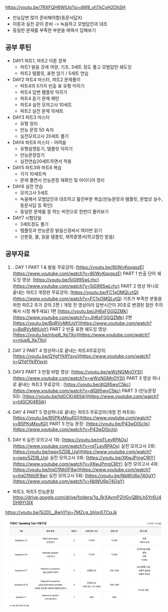  https://youtu.be/7RXFQH6WlUg?si=dW8_yhTkCyH2OhSH
- 만능답변 많이 준비해야함(동문서답X)
- 이론과 실전 같이 준비 -> 녹음하고 모범답안과 대조
- 동일한 문제를 부족한 부분을 매꿔서 답해보기

## 공부 루틴
- DAY1 파트1, 파트2 이론 정복
	- 파트1 발음 강세 억양, 기초, 3세트 정도 풀고 모범답안 쉐도잉
	- 파트2 템플릿, 표현 암기 / 5세트 연습
- DAY2 파트4 마스터, 파트2 문제풀이
	- 파트4의 5가지 빈출 표 유형 익히기
	- 파트4 답변 팸플릿 익히기
	- 파트4 듣기 문제 패턴
	- 파트4 실전 모의고사 10세트
	- 파트2 실전 문제 10세트
- DAY3 파트3 마스터
	- 유형 정리
	- 만능 문장 50 숙지
	- 실전모의고사 20세트 풀기
- DAY4 파트6 마스터 - 어려움
	- 유형설명듣기, 템플릿 익히기
	- 만능문장암기
	- 실전연습20세트하면서 적용
- DAY5 파트3와 파트6 복습
	- 각각 10세트씩
	- 문제 풀면서 만능문장 재확인 및 아이디어 정리
- DAY6 실전 연습
	- 모의고사 5세트
	- 녹음해서 모범답안과 대조하고 틀린부분 복습(만능문장과 템플릿, 문법상 실수, 동문서답 등 확인)
	- 동일한 문제를 잘 하는 버전으로 한번더 풀어보기
- DAY7 시험당일
	- 3세트정도 풀기
	- 템플릿과 만능문장 발음신경써서 여러번 읽기 
	- 신분증, 물, 읽을 템플릿, 재학증명서(학교할인 받음)

## 공부자료
1. . DAY 1
	PART 1 & 발음 무료강의: [https://youtu.be/90WyKqxgszE](https://www.youtube.com/watch?v=90WyKqxgszE) 
	PART 1 빈출 단어 쉐도잉 영상: [https://youtu.be/5iG99SwLrhc](https://www.youtube.com/watch?v=5iG99SwLrhc) 
	PART 2 영상 하나로 끝내는 파트2 개정판 무료강의: [https://youtu.be/FC1xOMQLvtQ](https://www.youtube.com/watch?v=FC1xOMQLvtQ) 
		기초가 부족한 분들을 위한 파트2 추가 강의 2편 ( 개정 전 영상이라 답변시간이 30초로 변경된 점만 주의해서 시청 해주세요)
		1편 [https://youtu.be/JH6sFGGQZMk](https://www.youtube.com/watch?v=JH6sFGGQZMk) 
		2편 [https://youtu.be/BqRVyMtlUoY](https://www.youtube.com/watch?v=BqRVyMtlUoY) 
	PART 2 빈출 표현 쉐도잉 영상: [https://youtu.be/nIup6_Xe7Xo](https://www.youtube.com/watch?v=nIup6_Xe7Xo) 
	
2. DAY 2
	PART 4 영상하나로 끝내는 파트4무료강의: [https://youtu.be/QYgfYk9Ysys](https://www.youtube.com/watch?v=QYgfYk9Ysys)

3. DAY3
	PART 3 만점 비법 영상: [https://youtu.be/wWzNGMnOYSI](https://www.youtube.com/watch?v=wWzNGMnOYSI)
	PART 3 영상 하나로 끝내는 파트3 무료강의 : [https://youtu.be/dlQ95wyC5kc](https://www.youtube.com/watch?v=dlQ95wyC5kc)
	PART 3 (만능문장 50): [https://youtu.be/tdGCKI48Sjk](https://www.youtube.com/watch?v=tdGCKI48Sjk) 

4. DAY 4
	 PART 5 영상하나로 끝내는 파트5 무료강의(개정 전 파트6): [https://youtu.be/B5PKsMxufGI](https://www.youtube.com/watch?v=B5PKsMxufGI) 
	 PART 5 만능 문장: [https://youtu.be/P43wDlScjIs](https://www.youtube.com/watch?v=P43wDlScjIs) 

5. DAY 6
	실전 모의고사 1회: [https://youtu.be/rqTLeyRPAOs](https://www.youtube.com/watch?v=rqTLeyRPAOs) 
	실전 모의고사 2회: [https://youtu.be/jwpv5ZDB_Ug](https://www.youtube.com/watch?v=jwpv5ZDB_Ug) 
	실전 모의고사 3회: [https://youtu.be/XKwJPmgCRtY](https://www.youtube.com/watch?v=XKwJPmgCRtY) 
	실전 모의고사 4회: [https://youtu.be/tjqO1Nh0F8w](https://www.youtube.com/watch?v=tjqO1Nh0F8w) 
	실전 모의고사 5회: [https://youtu.be/NbWU6p74GgY](https://www.youtube.com/watch?v=NbWU6p74GgY)

- 파트3, 파트5 만능문장
https://drive.google.com/drive/folders/1g_RrXAvmPZHGyQBhLh5Yr6U4DH9Yt3IX

https://youtu.be/5i2DI__8wVI?si=7MZcg_bVon5TCqJk

![토익스피킹시험구성](토익스피킹시험구성.png)